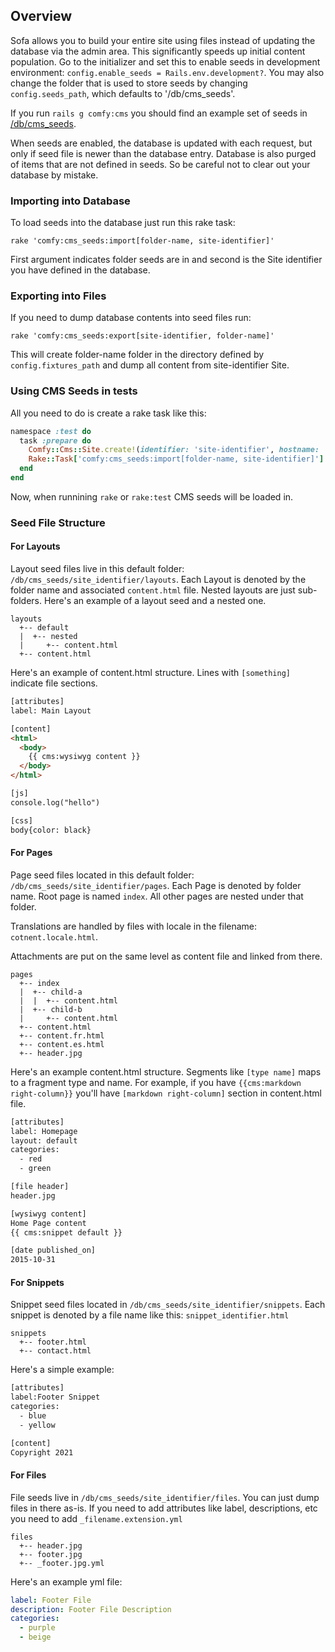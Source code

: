 ## Overview

Sofa allows you to build your entire site using files instead of updating the
database via the admin area. This significantly speeds up initial content
population. Go to the initializer and set this to enable seeds in development
environment: `config.enable_seeds = Rails.env.development?`. You may also change
the folder that is used to store seeds by changing `config.seeds_path`, which
defaults to '/db/cms_seeds'.

If you run `rails g comfy:cms` you should find an example set of seeds in
[/db/cms\_seeds](https://github.com/comfy/comfortable-mexican-sofa/tree/master/db/cms_seeds).

When seeds are enabled, the database is updated with each request, but only if
seed file is newer than the database entry. Database is also purged of items that
are not defined in seeds. So be careful not to clear out your database by mistake.

### Importing into Database

To load seeds into the database just run this rake task:

```
rake 'comfy:cms_seeds:import[folder-name, site-identifier]'
```

First argument indicates folder seeds are in and second is the Site identifier
you have defined in the database.

### Exporting into Files

If you need to dump database contents into seed files run:

```
rake 'comfy:cms_seeds:export[site-identifier, folder-name]'
```

This will create folder-name folder in the directory defined by
`config.fixtures_path` and dump all content from site-identifier Site.

### Using CMS Seeds in tests

All you need to do is create a rake task like this:

```ruby
namespace :test do
  task :prepare do
    Comfy::Cms::Site.create!(identifier: 'site-identifier', hostname: 'localhost')
    Rake::Task['comfy:cms_seeds:import[folder-name, site-identifier]'].invoke
  end
end
```

Now, when runnining `rake` or `rake:test` CMS seeds will be loaded in.

### Seed File Structure

#### For Layouts

Layout seed files live in this default folder: `/db/cms_seeds/site_identifier/layouts`.
Each Layout is denoted by the folder name and associated `content.html` file.
Nested layouts are just sub-folders. Here's an example of a layout seed and a nested one.

```text
layouts
  +-- default
  |  +-- nested
  |     +-- content.html
  +-- content.html
```

Here's an example of content.html structure. Lines with `[something]` indicate
file sections.

```html
[attributes]
label: Main Layout

[content]
<html>
  <body>
    {{ cms:wysiwyg content }}
  </body>
</html>

[js]
console.log("hello")

[css]
body{color: black}
```

#### For Pages

Page seed files located in this default folder: `/db/cms_seeds/site_identifier/pages`.
Each Page is denoted by folder name. Root page is named `index`. All other pages
are nested under that folder.

Translations are handled by files with locale in the filename: `cotnent.locale.html`.

Attachments are put on the same level as content file and linked from there.

```text
pages
  +-- index
  |  +-- child-a
  |  |  +-- content.html
  |  +-- child-b
  |     +-- content.html
  +-- content.html
  +-- content.fr.html
  +-- content.es.html
  +-- header.jpg
```

Here's an example content.html structure. Segments like `[type name]` maps to
a fragment type and name. For example, if you have `{{cms:markdown right-column}}`
you'll have `[markdown right-column]` section in content.html file.

```html
[attributes]
label: Homepage
layout: default
categories:
  - red
  - green

[file header]
header.jpg

[wysiwyg content]
Home Page content
{{ cms:snippet default }}

[date published_on]
2015-10-31
```

#### For Snippets

Snippet seed files located in `/db/cms_seeds/site_identifier/snippets`. Each
snippet is denoted by a file name like this: `snippet_identifier.html`

```text
snippets
  +-- footer.html
  +-- contact.html
```

Here's a simple example:

```html
[attributes]
label:Footer Snippet
categories:
  - blue
  - yellow

[content]
Copyright 2021
```

#### For Files

File seeds live in `/db/cms_seeds/site_identifier/files`. You can just dump
files in there as-is. If you need to add attributes like label, descriptions, etc
you need to add `_filename.extension.yml`

```text
files
  +-- header.jpg
  +-- footer.jpg
  +-- _footer.jpg.yml
```

Here's an example yml file:

```yml
label: Footer File
description: Footer File Description
categories:
  - purple
  - beige
```
